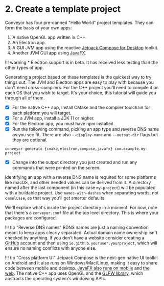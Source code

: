 # 2. Create a template project

Conveyor has four pre-canned "Hello World" project templates. They can form the basis of your own apps:

1. A native OpenGL app written in C++.
2. An Electron app.
3. A GUI JVM app using the reactive [Jetpack Compose for Desktop](https://www.jetbrains.com/lp/compose-desktop/) toolkit.
4. Another JVM GUI app using [JavaFX](https://openjfx.io).

!!! warning
    * Electron support is in beta. It has received less testing than the other types of app.

Generating a project based on these templates is the quickest way to try things out. The JVM and Electron apps are easy to play with because you don't need cross-compilers. For the C++ project you'll need to compile it on each OS that you wish to target. It's your choice, this tutorial will guide you through all of them.

* [x] For the native C++ app, install CMake and the compiler toolchain for each platform you will target.
* [x] For a JVM app, install a JDK 11 or higher.
* [x] For the Electron app, you must have npm installed.
* [x] Run the following command, picking an app type and reverse DNS name as you see fit. There are also `--display-name` and `--output-dir` flags but they are optional.

```
conveyor generate {cmake,electron,compose,javafx} com.example.my-project
```

* [x] Change into the output directory you just created and run any commands that were printed on the screen.

Identifying an app with a reverse DNS name is required for some platforms like macOS, and other needed values can be derived from it. A directory named after the last component (in this case `my-project`) will be populated with a buildable project. Use `names-with-dashes` when separating words, not `camelCase`, as that way you'll get smarter defaults.

We'll explore what's inside the project directory in a moment. For now, note that there's a `conveyor.conf` file at the top level directory. This is where your packages are configured.

!!! tip "Reverse DNS names"
    RDNS names are just a naming convention meant to keep apps clearly separated. Actual domain name ownership isn't checked by anything. If you don't have a website consider creating a [GitHub](https://www.github.com) account and then using `io.github.youruser.yourproject`, which will ensure no naming conflicts with anyone else.

!!! tip "Cross platform UI"
    Jetpack Compose is the next-gen native UI toolkit on Android and it also runs on Windows/Mac/Linux, making it easy to share code between mobile and desktop. [JavaFX also runs on mobile](https://gluonhq.com/products/mobile/) and [the web](https://www.jpro.one). The native C++ app uses OpenGL and the [GLFW library](https://glfw.org/), which abstracts the operating system's windowing APIs.

<script>var tutorialSection = 2;</script>
